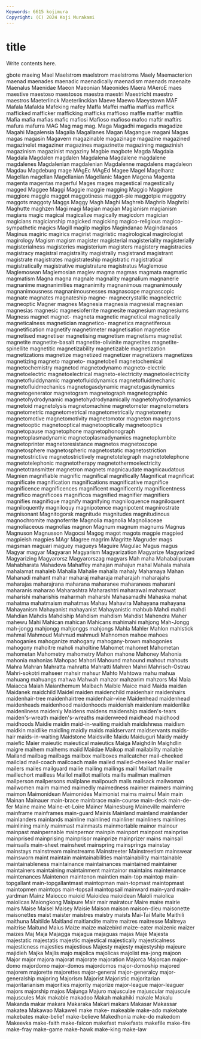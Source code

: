 ```yaml
---
Keywords: 6615 kojimura
Copyright: (C) 2024 Koji Murakami
---
```


# title

Write contents here.



gbote maeing
Mael Maelstrom maelstrom maelstroms Maely Maemacterion maenad maenades maenadic maenadically
maenadism maenads maenaite Maenalus Maenidae Maeon Maeonian Maeonides Maera MAeroE
maes maestive maestoso maestosos maestra maestri Maestricht maestro maestros Maeterlinck
Maeterlinckian Maeve Maewo Maeystown MAF Mafala Mafalda Mafeking mafey Maffa
Maffei maffia maffias maffick mafficked mafficker mafficking mafficks maffioso maffle
maffler mafflin Mafia mafia mafias mafic mafiosi Mafioso mafioso mafoo
maftir maftirs mafura mafurra MAG Mag mag mag. Maga Magadhi
magadis magadize Magahi Magalensia Magalia Magallanes Magan Magangue magani Magas
magas magasin Magavern magazinable magazinage magazine magazined magazinelet magaziner magazines
magazinette magazining magazinish magazinism magazinist magaziny Magbie magbote Magda Magdaia
Magdala Magdalen magdalen Magdalena Magdalene magdalene magdalenes Magdalenian magdalenian Magdalenne
magdalens magdaleon Magdau Magdeburg mage MAgEc MAgEd Magee Magel Magelhanz
Magellan magellan Magellanian Magellanic Magen Magena Magenta magenta magentas magerful
Mages mages magestical magestically magged Maggee Maggi Maggie maggie magging
Maggio Maggiore maggiore maggle maggot maggotiness maggot-pie maggotpie maggotry maggots
maggoty Maggs Maggy Magh Maghi Maghreb Maghrib Maghribi Maghutte maghzen
Magi magi Magian magian Magianism magianism magians magic magical magicalize
magically magicdom magician magicians magicianship magicked magicking magico-religious magico-sympathetic magics
Magill magilp magilps Magindanao Magindanaos Maginus magiric magirics magirist magiristic
magirological magirologist magirology Magism magism magister magisterial magisteriality magisterially magisterialness
magisteries magisterium magisters magistery magistracies magistracy magistral magistrality magistrally magistrand
magistrant magistrate magistrates magistrateship magistratic magistratical magistratically magistrative magistrature magistratus
Maglemose Maglemosean Maglemosian maglev magma magmas magmata magmatic magmatism Magna
magna magnale magnality magnalium magnanerie magnanime magnanimities magnanimity magnanimous magnanimously
magnanimousness magnanimousnesses magnascope magnascopic magnate magnates magnateship magne- magnecrystallic magnelectric
magneoptic Magner magnes Magnesia magnesia magnesial magnesian magnesias magnesic magnesioferrite
magnesite magnesium magnesiums Magness magnet magnet- magneta magnetic magnetical magnetically
magneticalness magnetician magnetico- magnetics magnetiferous magnetification magnetify magnetimeter magnetisation magnetise
magnetised magnetiser magnetising magnetism magnetisms magnetist magnetite magnetite-basalt magnetite-olivinite magnetites
magnetite-spinellite magnetitic magnetizability magnetizable magnetization magnetizations magnetize magnetized magnetizer magnetizers
magnetizes magnetizing magneto magneto- magnetobell magnetochemical magnetochemistry magnetod magnetodynamo magneto-electric
magnetoelectric magnetoelectrical magneto-electricity magnetoelectricity magnetofluiddynamic magnetofluiddynamics magnetofluidmechanic magnetofluidmechanics magnetogasdynamic magnetogasdynamics
magnetogenerator magnetogram magnetograph magnetographic magnetohydrodynamic magnetohydrodynamically magnetohydrodynamics magnetoid magnetolysis magnetomachine
magnetometer magnetometers magnetometric magnetometrical magnetometrically magnetometry magnetomotive magnetomotivity magnetomotor magneton
magnetons magnetooptic magnetooptical magnetooptically magnetooptics magnetopause magnetophone magnetophonograph magnetoplasmadynamic magnetoplasmadynamics
magnetoplumbite magnetoprinter magnetoresistance magnetos magnetoscope magnetosphere magnetospheric magnetostatic magnetostriction magnetostrictive
magnetostrictively magnetotelegraph magnetotelephone magnetotelephonic magnetotherapy magnetothermoelectricity magnetotransmitter magnetron magnets magnicaudate
magnicaudatous Magnien magnifiable magnific magnifical magnifically Magnificat magnificat magnificate magnification
magnifications magnificative magnifice magnificence magnificences magnificent magnificently magnificentness magnifico magnificoes
magnificos magnified magnifier magnifiers magnifies magnifique magnify magnifying magniloquence magniloquent
magniloquently magniloquy magnipotence magnipotent magnirostrate magnisonant Magnitogorsk magnitude magnitudes magnitudinous
magnochromite magnoferrite Magnolia magnolia Magnoliaceae magnoliaceous magnolias magnon Magnum magnum
magnums Magnus Magnuson Magnusson Magocsi Magog magot magots magpie magpied
magpieish magpies MAgr Magree magrim Magritte Magruder mags magsman maguari
maguey magueys Maguire Magulac Magus magus Magyar magyar Magyaran Magyarism
Magyarization Magyarize Magyarized Magyarizing Magyarorsz Magyarorszag magyars Mah maha Mahabalipuram
Mahabharata Mahadeva Mahaffey mahajan mahajun mahal Mahala mahala mahalamat mahaleb
Mahalia Mahalie mahalla mahaly Mahamaya Mahan Mahanadi mahant mahar maharaj
maharaja maharajah maharajahs maharajas maharajrana maharana maharanee maharanees maharani maharanis
maharao Maharashtra Maharashtri maharawal maharawat maharishi maharishis maharmah maharshi Mahasamadhi
Mahaska mahat mahatma mahatmaism mahatmas Mahau Mahavira Mahayana mahayana Mahayanism
Mahayanist mahayanist Mahayanistic mahbub Mahdi mahdi Mahdian Mahdis Mahdiship Mahdism
mahdism Mahdist Mahendra Maher mahewu Mahi Mahican mahican Mahicans mahimahi
mahjong Mah-Jongg mah-jongg mahjongg mahjonggs mahjongs Mahla Mahler Mahlon mahlstick
mahmal Mahmoud Mahmud mahmudi Mahnomen mahoe mahoes mahoganies mahoganize mahogany
mahogany-brown mahogonies mahogony mahoitre maholi maholtine Mahomet mahomet Mahometan mahometan
Mahometry mahometry Mahon mahone Mahoney Mahonia mahonia mahonias Mahopac Mahori
Mahound mahound mahout mahouts Mahra Mahran Mahratta mahratta Mahratti Mahren
Mahri Mahrisch-Ostrau Mahri-sokotri mahseer mahsir mahsur Mahto Mahtowa mahu mahua
mahuang mahuangs mahwa Mahwah mahzor mahzorim mahzors Mai Maia Maiacca
Maiah Maianthemum Maibach Maible Maice maid Maida maidan Maidanek maidchild
Maidel maiden maidenchild maidenhair maidenhairs maidenhair-tree maidenhairtree maidenhair-vine Maidenhead maidenhead
maidenheads maidenhood maidenhoods maidenish maidenism maidenlike maidenliness maidenly Maidens maidens
maidenship maiden's-tears maiden's-wreath maiden's-wreaths maidenweed maidhead maidhood maidhoods Maidie maidin
maid-in-waiting maidish maidishness maidism maidkin maidlike maidling maidly maids maidservant
maidservants maids-hair maids-in-waiting Maidstone Maidsville Maidu Maiduguri Maidy maidy maiefic
Maier maieutic maieutical maieutics Maiga Maighdiln Maighdlin maigre maihem maihems
maiid Maiidae Maikop mail mailability mailable Mailand mailbag mailbags mailbox
mailboxes mailcatcher mail-cheeked mailclad mail-coach mailcoach maile mailed mailed-cheeked Mailer
mailer mailers mailes mailguard mailie mailing mailings maill Maillart maille
maillechort mailless Maillol maillot maillots maills mailman mailmen mailperson mailpersons
mailplane mailpouch mails mailsack mailwoman mailwomen maim maimed maimedly maimedness
maimer maimers maiming maimon Maimonidean Maimonides Maimonist maims maimul Main
main Mainan Mainauer main-brace mainbrace main-course main-deck main-de-fer Maine maine
Maine-et-Loire Mainer Mainesburg Maineville mainferre mainframe mainframes main-guard Mainis Mainland
mainland mainlander mainlanders mainlands mainline mainlined mainliner mainliners mainlines mainlining
mainly mainmast mainmasts mainmortable mainor mainour mainpast mainpernable mainpernor mainpin
mainport mainpost mainprise mainprised mainprising mainprisor mainprize mainprizer mains mainsail
mainsails main-sheet mainsheet mainspring mainsprings mainstay mainstays mainstream mainstreams Mainstreeter
Mainstreetism mainswear mainsworn maint maintain maintainabilities maintainability maintainable maintainableness maintainance
maintainances maintained maintainer maintainers maintaining maintainment maintainor maintains maintenance maintenances
Maintenon maintenon maintien main-top maintop main-topgallant main-topgallantmast maintopman main-topmast maintopmast
maintopmen maintops main-topsail maintopsail mainward main-yard main-yardman Mainz Maiocco maioid
Maioidea maioidean Maioli maiolica maiolicas Maiongkong Maipure Mair mair mairatour
Maire maire mairie mairs Maise Maisel Maisey Maisie Maison maison
maison-dieu maisonette maisonettes maist maister maistres maistry maists Mai-Tai Maite
Maithili maithuna Maitilde Maitland maitlandite maitre maitres maitresse Maitreya maitrise
Maitund Maius Maize maize maizebird maize-eater maizenic maizer maizes Maj
Maja Majagga majagua majaguas majas Maje Majesta majestatic majestatis majestic
majestical majestically majesticalness majesticness majesties majestious Majesty majesty majestyship majeure
majidieh Majka Majlis majo majolica majolicas majolist ma-jong majoon Major
major majora majorat majorate majoration Majorca Majorcan major-domo majordomo major-domos
majordomos major-domoship majored majorem majorette majorettes major-general major-generalcy major-generalship majoring
Majorism Majorist Majoristic majoritarian majoritarianism majorities majority majorize major-league major-leaguer
majors majorship majos Majunga Majuro majusculae majuscular majuscule majuscules Mak
makable makadoo Makah makahiki makale Makalu Makanda makar makara Makaraka
Makari makars Makasar Makassar makatea Makawao Makaweli make make- makeable
make-ado makebate makebates make-belief make-believe Makedhonia make-do makedom Makeevka make-faith
make-falcon makefast makefasts makefile make-fire make-fray make-game make-hawk make-king make-law
